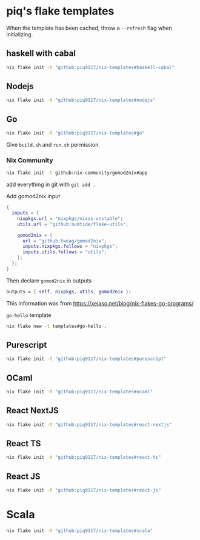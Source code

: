 # piq's flake templates
When the template has been cached, throw a `--refresh` flag when initializing.

## haskell with cabal

``` sh
nix flake init -t "github:piq9117/nix-templates#haskell-cabal"
```


## Nodejs

``` sh
nix flake init -t "github:piq9117/nix-templates#nodejs"
```

## Go

``` sh
nix flake init -t "github:piq9117/nix-templates#go"
```
Give `build.sh` and `run.sh` permission.

### Nix Community

``` sh
nix flake init -t github:nix-community/gomod2nix#app
```
add everything in git with `git add .`

Add gomod2nix input

``` nix
{
  inputs = {
    nixpkgs.url = "nixpkgs/nixos-unstable";
    utils.url = "github:numtide/flake-utils";

    gomod2nix = {
      url = "github:tweag/gomod2nix";
      inputs.nixpkgs.follows = "nixpkgs";
      inputs.utils.follows = "utils";
    };
  };
}
```
Then declare `gomod2nix` in outputs

``` nix
outputs = { self, nixpkgs, utils, gomod2nix }:
```
This information was from https://xeiaso.net/blog/nix-flakes-go-programs/

`go-hello` template

``` sh
nix flake new -t templates#go-hello .
```

## Purescript

``` sh
nix flake init -t "github:piq9117/nix-templates#purescript"
```

## OCaml

``` sh
nix flake init -t "github:piq9117/nix-templates#ocaml"
```

## React NextJS
``` sh
nix flake init -t "github:piq9117/nix-templates#react-nextjs"
```

## React TS
``` sh
nix flake init -t "github:piq9117/nix-templates#react-ts"
```

## React JS
``` sh
nix flake init -t "github:piq9117/nix-templates#react-js"
```

# Scala
```sh
nix flake init -t "github:piq9117/nix-templates#scala"
```
